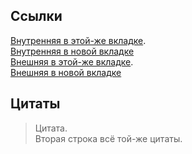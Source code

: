 ## Ссылки
[Внутренняя в этой-же вкладке](/projects).  
<a href="/projects" target="_blank">Внутренняя в новой вкладке</a>  
[Внешняя в этой-же вкладке](https://ya.ru).  
<a href="https://ya.ru" target="_blank">Внешняя в новой вкладке</a>

## Цитаты
> Цитата.  
> Вторая строка всё той-же цитаты.
